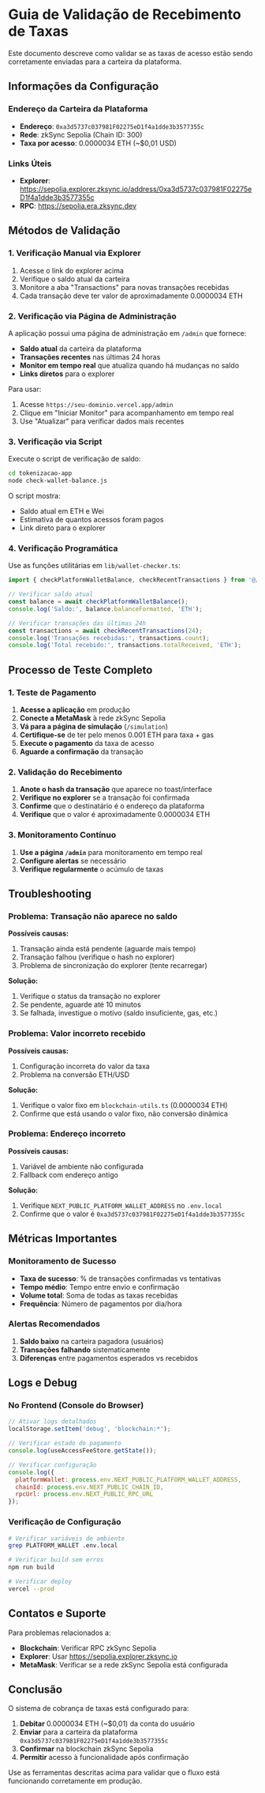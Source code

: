 # Guia de Validação de Recebimento de Taxas

Este documento descreve como validar se as taxas de acesso estão sendo corretamente enviadas para a carteira da plataforma.

## Informações da Configuração

### Endereço da Carteira da Plataforma
- **Endereço**: `0xa3d5737c037981F02275eD1f4a1dde3b3577355c`
- **Rede**: zkSync Sepolia (Chain ID: 300)
- **Taxa por acesso**: 0.0000034 ETH (~$0,01 USD)

### Links Úteis
- **Explorer**: https://sepolia.explorer.zksync.io/address/0xa3d5737c037981F02275eD1f4a1dde3b3577355c
- **RPC**: https://sepolia.era.zksync.dev

## Métodos de Validação

### 1. Verificação Manual via Explorer

1. Acesse o link do explorer acima
2. Verifique o saldo atual da carteira
3. Monitore a aba "Transactions" para novas transações recebidas
4. Cada transação deve ter valor de aproximadamente 0.0000034 ETH

### 2. Verificação via Página de Administração

A aplicação possui uma página de administração em `/admin` que fornece:

- **Saldo atual** da carteira da plataforma
- **Transações recentes** nas últimas 24 horas
- **Monitor em tempo real** que atualiza quando há mudanças no saldo
- **Links diretos** para o explorer

Para usar:
1. Acesse `https://seu-dominio.vercel.app/admin`
2. Clique em "Iniciar Monitor" para acompanhamento em tempo real
3. Use "Atualizar" para verificar dados mais recentes

### 3. Verificação via Script

Execute o script de verificação de saldo:

```bash
cd tokenizacao-app
node check-wallet-balance.js
```

O script mostra:
- Saldo atual em ETH e Wei
- Estimativa de quantos acessos foram pagos
- Link direto para o explorer

### 4. Verificação Programática

Use as funções utilitárias em `lib/wallet-checker.ts`:

```javascript
import { checkPlatformWalletBalance, checkRecentTransactions } from '@/lib/wallet-checker';

// Verificar saldo atual
const balance = await checkPlatformWalletBalance();
console.log('Saldo:', balance.balanceFormatted, 'ETH');

// Verificar transações das últimas 24h
const transactions = await checkRecentTransactions(24);
console.log('Transações recebidas:', transactions.count);
console.log('Total recebido:', transactions.totalReceived, 'ETH');
```

## Processo de Teste Completo

### 1. Teste de Pagamento

1. **Acesse a aplicação** em produção
2. **Conecte a MetaMask** à rede zkSync Sepolia
3. **Vá para a página de simulação** (`/simulation`)
4. **Certifique-se** de ter pelo menos 0.001 ETH para taxa + gas
5. **Execute o pagamento** da taxa de acesso
6. **Aguarde a confirmação** da transação

### 2. Validação do Recebimento

1. **Anote o hash da transação** que aparece no toast/interface
2. **Verifique no explorer** se a transação foi confirmada
3. **Confirme** que o destinatário é o endereço da plataforma
4. **Verifique** que o valor é aproximadamente 0.0000034 ETH

### 3. Monitoramento Contínuo

1. **Use a página `/admin`** para monitoramento em tempo real
2. **Configure alertas** se necessário
3. **Verifique regularmente** o acúmulo de taxas

## Troubleshooting

### Problema: Transação não aparece no saldo

**Possíveis causas:**
1. Transação ainda está pendente (aguarde mais tempo)
2. Transação falhou (verifique o hash no explorer)
3. Problema de sincronização do explorer (tente recarregar)

**Solução:**
1. Verifique o status da transação no explorer
2. Se pendente, aguarde até 10 minutos
3. Se falhada, investigue o motivo (saldo insuficiente, gas, etc.)

### Problema: Valor incorreto recebido

**Possíveis causas:**
1. Configuração incorreta do valor da taxa
2. Problema na conversão ETH/USD

**Solução:**
1. Verifique o valor fixo em `blockchain-utils.ts` (0.0000034 ETH)
2. Confirme que está usando o valor fixo, não conversão dinâmica

### Problema: Endereço incorreto

**Possíveis causas:**
1. Variável de ambiente não configurada
2. Fallback com endereço antigo

**Solução:**
1. Verifique `NEXT_PUBLIC_PLATFORM_WALLET_ADDRESS` no `.env.local`
2. Confirme que o valor é `0xa3d5737c037981F02275eD1f4a1dde3b3577355c`

## Métricas Importantes

### Monitoramento de Sucesso

- **Taxa de sucesso**: % de transações confirmadas vs tentativas
- **Tempo médio**: Tempo entre envio e confirmação
- **Volume total**: Soma de todas as taxas recebidas
- **Frequência**: Número de pagamentos por dia/hora

### Alertas Recomendados

1. **Saldo baixo** na carteira pagadora (usuários)
2. **Transações falhando** sistematicamente
3. **Diferenças** entre pagamentos esperados vs recebidos

## Logs e Debug

### No Frontend (Console do Browser)

```javascript
// Ativar logs detalhados
localStorage.setItem('debug', 'blockchain:*');

// Verificar estado do pagamento
console.log(useAccessFeeStore.getState());

// Verificar configuração
console.log({
  platformWallet: process.env.NEXT_PUBLIC_PLATFORM_WALLET_ADDRESS,
  chainId: process.env.NEXT_PUBLIC_CHAIN_ID,
  rpcUrl: process.env.NEXT_PUBLIC_RPC_URL
});
```

### Verificação de Configuração

```bash
# Verificar variáveis de ambiente
grep PLATFORM_WALLET .env.local

# Verificar build sem erros
npm run build

# Verificar deploy
vercel --prod
```

## Contatos e Suporte

Para problemas relacionados a:
- **Blockchain**: Verificar RPC zkSync Sepolia
- **Explorer**: Usar https://sepolia.explorer.zksync.io
- **MetaMask**: Verificar se a rede zkSync Sepolia está configurada

## Conclusão

O sistema de cobrança de taxas está configurado para:
1. **Debitar** 0.0000034 ETH (~$0,01) da conta do usuário
2. **Enviar** para a carteira da plataforma `0xa3d5737c037981F02275eD1f4a1dde3b3577355c`
3. **Confirmar** na blockchain zkSync Sepolia
4. **Permitir** acesso à funcionalidade após confirmação

Use as ferramentas descritas acima para validar que o fluxo está funcionando corretamente em produção.
